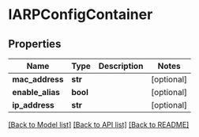 # IARPConfigContainer

## Properties
Name | Type | Description | Notes
------------ | ------------- | ------------- | -------------
**mac_address** | **str** |  | [optional] 
**enable_alias** | **bool** |  | [optional] 
**ip_address** | **str** |  | [optional] 

[[Back to Model list]](../README.md#documentation-for-models) [[Back to API list]](../README.md#documentation-for-api-endpoints) [[Back to README]](../README.md)



